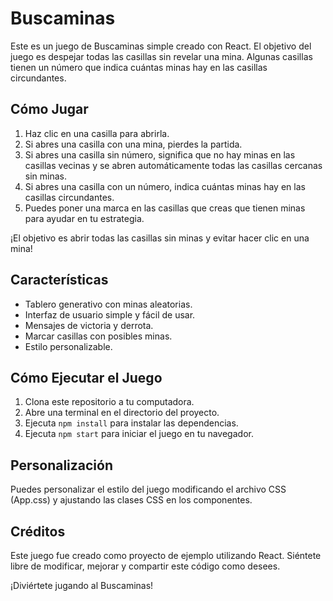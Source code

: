 # Buscaminas


Este es un juego de Buscaminas simple creado con React. El objetivo del juego es despejar todas las casillas sin revelar una mina. Algunas casillas tienen un número que indica cuántas minas hay en las casillas circundantes.

## Cómo Jugar

1. Haz clic en una casilla para abrirla.
2. Si abres una casilla con una mina, pierdes la partida.
3. Si abres una casilla sin número, significa que no hay minas en las casillas vecinas y se abren automáticamente todas las casillas cercanas sin minas.
4. Si abres una casilla con un número, indica cuántas minas hay en las casillas circundantes.
5. Puedes poner una marca en las casillas que creas que tienen minas para ayudar en tu estrategia.

¡El objetivo es abrir todas las casillas sin minas y evitar hacer clic en una mina!

## Características

- Tablero generativo con minas aleatorias.
- Interfaz de usuario simple y fácil de usar.
- Mensajes de victoria y derrota.
- Marcar casillas con posibles minas.
- Estilo personalizable.

## Cómo Ejecutar el Juego

1. Clona este repositorio a tu computadora.
2. Abre una terminal en el directorio del proyecto.
3. Ejecuta `npm install` para instalar las dependencias.
4. Ejecuta `npm start` para iniciar el juego en tu navegador.

## Personalización

Puedes personalizar el estilo del juego modificando el archivo CSS (App.css) y ajustando las clases CSS en los componentes.

## Créditos

Este juego fue creado como proyecto de ejemplo utilizando React. Siéntete libre de modificar, mejorar y compartir este código como desees.

¡Diviértete jugando al Buscaminas!
